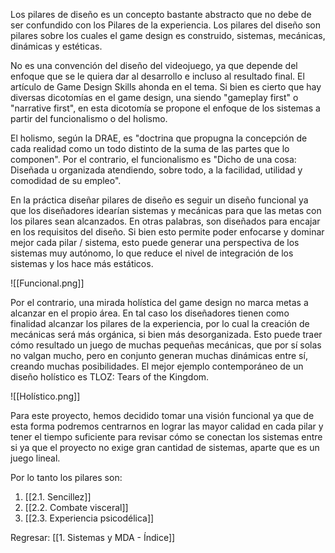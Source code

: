 
Los pilares de diseño es un concepto bastante abstracto que no debe de ser confundido con los Pilares de la experiencia. Los pilares del diseño son pilares sobre los cuales el game design es construido, sistemas, mecánicas, dinámicas y estéticas.

No es una convención del diseño del videojuego, ya que depende del enfoque que se le quiera dar al desarrollo e incluso al resultado final. El artículo de Game Design Skills ahonda en el tema. Si bien es cierto que hay diversas dicotomías en el game design, una siendo "gameplay first" o "narrative first", en esta dicotomía se propone el enfoque de los sistemas a partir del funcionalismo o del holismo. 

El holismo, según la DRAE, es "doctrina que propugna la concepción de cada realidad como un todo distinto de la suma de las partes que lo componen". Por el contrario, el funcionalismo es "Dicho de una cosa: Diseñada u organizada atendiendo, sobre todo, a la facilidad, utilidad y comodidad de su empleo".

En la práctica diseñar pilares de diseño es seguir un diseño funcional ya que los diseñadores idearían sistemas y mecánicas para que las metas con los pilares sean alcanzados. En otras palabras, son diseñados para encajar en los requisitos del diseño. Si bien esto permite poder enfocarse y dominar mejor cada pilar / sistema, esto puede generar una perspectiva de los sistemas muy autónomo, lo que reduce el nivel de integración de los sistemas y los hace más estáticos.

![[Funcional.png]]

Por el contrario, una mirada holística del game design no marca metas a alcanzar en el propio área. En tal caso los diseñadores tienen como finalidad alcanzar los pilares de la experiencia, por lo cual la creación de mecánicas será más orgánica, si bien más desorganizada. Esto puede traer cómo resultado un juego de muchas pequeñas mecánicas, que por sí solas no valgan mucho, pero en conjunto generan muchas dinámicas entre sí, creando muchas posibilidades. El mejor ejemplo contemporáneo de un diseño holístico es TLOZ: Tears of the Kingdom.

![[Holístico.png]]

Para este proyecto, hemos decidido tomar una visión funcional ya que de esta forma podremos centrarnos en lograr las mayor calidad en cada pilar y tener el tiempo suficiente para revisar cómo se conectan los sistemas entre si ya que el proyecto no exige gran cantidad de sistemas, aparte que es un juego lineal. 

Por lo tanto los pilares son:

1. [[2.1. Sencillez]]
2. [[2.2. Combate visceral]]
3. [[2.3. Experiencia psicodélica]]


Regresar: [[1. Sistemas y MDA - Índice]]
